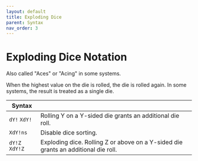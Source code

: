 ```yaml
---
layout: default
title: Exploding Dice
parent: Syntax
nav_order: 3
---
```


# Exploding Dice Notation

Also called "Aces" or "Acing" in some systems.

When the highest value on the die is rolled, the die is rolled again.
In some systems, the result is treated as a single die.

| Syntax            |                                                                                      |
|-------------------|--------------------------------------------------------------------------------------|
| `dY!` `XdY!`      | Rolling Y on a Y-sided die grants an additional die roll.                            |
| `XdY!ns`          | Disable dice sorting.                                                                |
| `dY!Z` `XdY!Z`    | Exploding dice. Rolling Z or above on a Y-sided die grants an additional die roll.   |